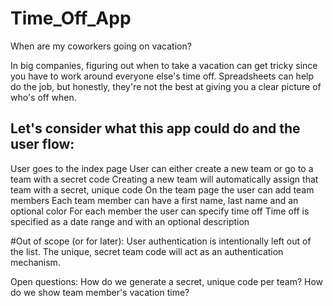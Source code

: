 # Time_Off_App
When are my coworkers going on vacation?

In big companies, figuring out when to take a vacation can get tricky since you have to work around everyone else's time off. Spreadsheets can help do the job, but honestly, they're not the best at giving you a clear picture of who's off when.

## Let's consider what this app could do and the user flow:
User goes to the index page
User can either create a new team or go to a team with a secret code
Creating a new team will automatically assign that team with a secret, unique code
On the team page the user can add team members
Each team member can have a first name, last name and an optional color
For each member the user can specify time off
Time off is specified as a date range and with an optional description

#Out of scope (or for later):
User authentication is intentionally left out of the list. The unique, secret team code will act as an authentication mechanism.

Open questions:
How do we generate a secret, unique code per team?
How do we show team member's vacation time?

